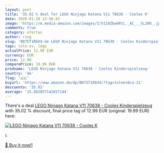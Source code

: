 ```yaml
---
layout: post
title: '35.02 % deal for LEGO Ninjago Katana V11 70638 - Cooles K'
date: 2020-01-28 13:56:43
image: 'https://m.media-amazon.com/images/I/5118Zbw6RtL._AC_._SL200_.jpg'
comments: true
category: ofertas
author: ring
slug: 'B075T1R6X4-de LEGO Ninjago Katana V11 70638 - Cooles Kinderspielzeug'
tags: tole.es, lego
actualPrice: 12.99 EUR
currency: EUR
price: 12.99
comparePrice: 19.99 EUR
prodname: 'LEGO Ninjago Katana V11 70638 - Cooles Kinderspielzeug'
country: 'de'
flag: '🇩🇪'
buyurl: 'https://www.amazon.de/dp/B075T1R6X4/?tag=tolees0ca-21'
descuento: '35.02'
average: '15.882857142857144'
---
```


There's a deal [LEGO Ninjago Katana V11 70638 - Cooles Kinderspielzeug](https://www.amazon.de/dp/B075T1R6X4/?tag=tolees0ca-21)  with  35.02 % discount, final price tag of  12.99 EUR (original: 19.99 EUR) here:

[![LEGO Ninjago Katana V11 70638 - Cooles K](https://m.media-amazon.com/images/I/5118Zbw6RtL._AC_._SL200_.jpg)](https://www.amazon.de/dp/B075T1R6X4/?tag=tolees0ca-21)

ℹ️:


[🛒 Buy it now!!](https://www.amazon.de/dp/B075T1R6X4/?tag=tolees0ca-21)
